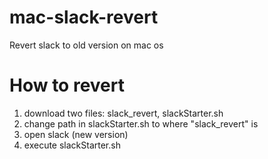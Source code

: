 # mac-slack-revert
Revert slack to old version on mac os

# How to revert
1. download two files: slack_revert, slackStarter.sh
2. change path in slackStarter.sh to where "slack_revert" is
3. open slack (new version)
4. execute slackStarter.sh
